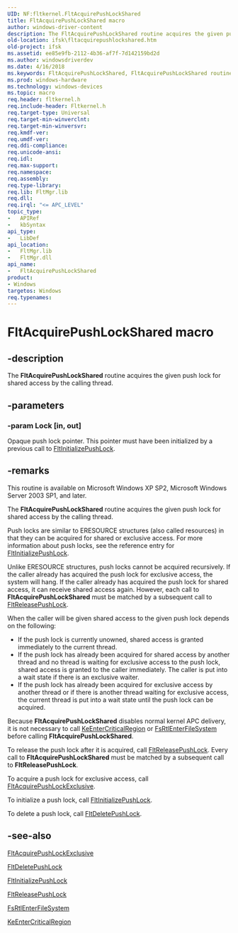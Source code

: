 ```yaml
---
UID: NF:fltkernel.FltAcquirePushLockShared
title: FltAcquirePushLockShared macro
author: windows-driver-content
description: The FltAcquirePushLockShared routine acquires the given push lock for shared access by the calling thread.
old-location: ifsk\fltacquirepushlockshared.htm
old-project: ifsk
ms.assetid: ee85e9fb-2112-4b36-af7f-7d142159bd2d
ms.author: windowsdriverdev
ms.date: 4/16/2018
ms.keywords: FltAcquirePushLockShared, FltAcquirePushLockShared routine [Installable File System Drivers], FltApiRef_a_to_d_329cb1e6-2fb5-45fa-a533-71a60ce341cf.xml, fltkernel/FltAcquirePushLockShared, ifsk.fltacquirepushlockshared
ms.prod: windows-hardware
ms.technology: windows-devices
ms.topic: macro
req.header: fltkernel.h
req.include-header: Fltkernel.h
req.target-type: Universal
req.target-min-winverclnt: 
req.target-min-winversvr: 
req.kmdf-ver: 
req.umdf-ver: 
req.ddi-compliance: 
req.unicode-ansi: 
req.idl: 
req.max-support: 
req.namespace: 
req.assembly: 
req.type-library: 
req.lib: FltMgr.lib
req.dll: 
req.irql: "<= APC_LEVEL"
topic_type:
-	APIRef
-	kbSyntax
api_type:
-	LibDef
api_location:
-	FltMgr.lib
-	FltMgr.dll
api_name:
-	FltAcquirePushLockShared
product:
- Windows
targetos: Windows
req.typenames: 
---
```


# FltAcquirePushLockShared macro


## -description


The <b>FltAcquirePushLockShared</b> routine acquires the given push lock for shared access by the calling thread. 


## -parameters




### -param Lock [in, out]

Opaque push lock pointer. This pointer must have been initialized by a previous call to <a href="https://msdn.microsoft.com/library/windows/hardware/ff543297">FltInitializePushLock</a>. 


## -remarks



This routine is available on Microsoft Windows XP SP2, Microsoft Windows Server 2003 SP1, and later. 

The <b>FltAcquirePushLockShared</b> routine acquires the given push lock for shared access by the calling thread. 

Push locks are similar to ERESOURCE structures (also called resources) in that they can be acquired for shared or exclusive access. For more information about push locks, see the reference entry for <a href="https://msdn.microsoft.com/library/windows/hardware/ff543297">FltInitializePushLock</a>. 

Unlike ERESOURCE structures, push locks cannot be acquired recursively. If the caller already has acquired the push lock for exclusive access, the system will hang. If the caller already has acquired the push lock for shared access, it can receive shared access again. However, each call to <b>FltAcquirePushLockShared</b> must be matched by a subsequent call to <a href="https://msdn.microsoft.com/library/windows/hardware/ff544326">FltReleasePushLock</a>. 

When the caller will be given shared access to the given push lock depends on the following:

<ul>
<li>
If the push lock is currently unowned, shared access is granted immediately to the current thread.

</li>
<li>
If the push lock has already been acquired for shared access by another thread and no thread is waiting for exclusive access to the push lock, shared access is granted to the caller immediately. The caller is put into a wait state if there is an exclusive waiter. 

</li>
<li>
If the push lock has already been acquired for exclusive access by another thread or if there is another thread waiting for exclusive access, the current thread is put into a wait state until the push lock can be acquired. 

</li>
</ul>
Because <b>FltAcquirePushLockShared</b> disables normal kernel APC delivery, it is not necessary to call <a href="https://msdn.microsoft.com/library/windows/hardware/ff552021">KeEnterCriticalRegion</a> or <a href="https://msdn.microsoft.com/library/windows/hardware/ff545900">FsRtlEnterFileSystem</a> before calling <b>FltAcquirePushLockShared</b>. 

To release the push lock after it is acquired, call <a href="https://msdn.microsoft.com/library/windows/hardware/ff544326">FltReleasePushLock</a>. Every call to <b>FltAcquirePushLockShared</b> must be matched by a subsequent call to <b>FltReleasePushLock</b>. 

To acquire a push lock for exclusive access, call <a href="https://msdn.microsoft.com/library/windows/hardware/ff541667">FltAcquirePushLockExclusive</a>. 

To initialize a push lock, call <a href="https://msdn.microsoft.com/library/windows/hardware/ff543297">FltInitializePushLock</a>. 

To delete a push lock, call <a href="https://msdn.microsoft.com/library/windows/hardware/ff541993">FltDeletePushLock</a>. 




## -see-also




<a href="https://msdn.microsoft.com/library/windows/hardware/ff541667">FltAcquirePushLockExclusive</a>



<a href="https://msdn.microsoft.com/library/windows/hardware/ff541993">FltDeletePushLock</a>



<a href="https://msdn.microsoft.com/library/windows/hardware/ff543297">FltInitializePushLock</a>



<a href="https://msdn.microsoft.com/library/windows/hardware/ff544326">FltReleasePushLock</a>



<a href="https://msdn.microsoft.com/library/windows/hardware/ff545900">FsRtlEnterFileSystem</a>



<a href="https://msdn.microsoft.com/library/windows/hardware/ff552021">KeEnterCriticalRegion</a>
 

 

